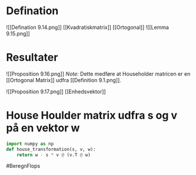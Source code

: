 # Defination
![[Defination 9.14.png]]
[[Kvadratiskmatrix]] [[Ortogonal]]
![[Lemma 9.15.png]]

# Resultater
![[Proposition 9.16.png]]
*Note:* Dette medføre at Householder matricen er en [[Ortogonal Matrix]] udfra [[Definition 9.1.png]].

![[Proposition 9.17.png]]
[[Enhedsvektor]]
# House Houlder matrix udfra s og v på en vektor w
``` Python
import numpy as np
def house_transformation(s, v, w):
	return w - s * v @ (v.T @ w)
```
#BeregnFlops 